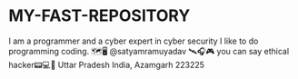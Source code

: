# MY-FAST-REPOSITORY
I am a programmer and a cyber expert in cyber security I like to do programming coding. 🗺️🖥 @satyamramuyadav 🛰🎧🎮 you can say ethical hacker📟💻📲 Uttar Pradesh India, Azamgarh 223225

